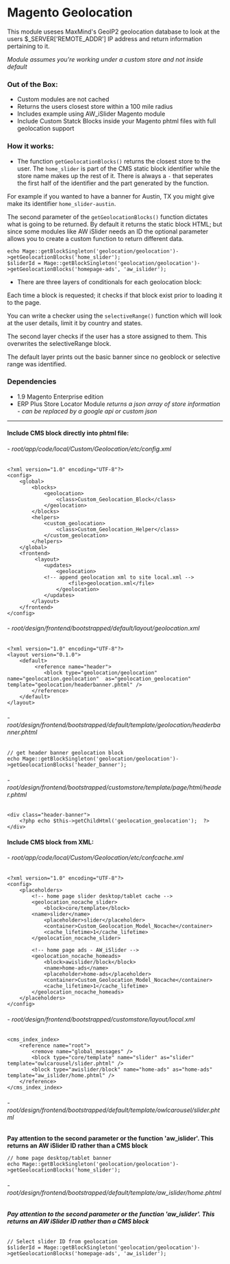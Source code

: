# Magento Geolocation
This module useses MaxMind's GeoIP2 geolocation database to look at the users $_SERVER['REMOTE_ADDR'] IP address and return information pertaining to it.

*Module assumes you're working under a custom store and not inside default*

### Out of the Box:
- Custom modules are not cached
- Returns the users closest store within a 100 mile radius
- Includes example using AW_iSlider Magento module
- Include Custom Statck Blocks inside your Magento phtml files with full geolocation support

### How it works:
- The function ```getGeolocationBlocks()``` returns the closest store to the user. The ```home_slider``` is part of the CMS static block identifier while the store name makes up the rest of it. There is always a ```-``` that seperates the first half of the identifier and the part generated by the function.

For example if you wanted to have a banner for Austin, TX you might give make its identifier ```home_slider-austin```.

The second parameter of the ```getGeolocationBlocks()``` function dictates what is going to be returned. By default it returns the static block HTML; but since some modules like AW iSlider needs an ID the optional parameter allows you to create a custom function to return different data.
```
echo Mage::getBlockSingleton('geolocation/geolocation')->getGeolocationBlocks('home_slider');
$sliderId = Mage::getBlockSingleton('geolocation/geolocation')->getGeolocationBlocks('homepage-ads', 'aw_islider');
```

- There are three layers of conditionals for each geolocation block:

Each time a block is requested; it checks if that block exist prior to loading it to the page.

You can write a checker using the ```selectiveRange()``` function which will look at the user details, limit it by country and states.

The second layer checks if the user has a store assigned to them. This overwrites the selectiveRange block.

The default layer prints out the basic banner since no geoblock or selective range was identified.

### Dependencies
- 1.9 Magento Enterprise edition
- ERP Plus Store Locator Module *returns a json array of store information - can be replaced by a google api or custom json*

---

#### Include CMS block directly into phtml file:
###### - root/app/code/local/Custom/Geolocation/etc/config.xml
```
<?xml version="1.0" encoding="UTF-8"?>
<config>
	<global>
		<blocks>
            <geolocation>
                <class>Custom_Geolocation_Block</class>
            </geolocation>
        </blocks>
		<helpers>
			<custom_geolocation>
				<class>Custom_Geolocation_Helper</class>
			</custom_geolocation>
		</helpers>
	</global>
	<frontend>
         <layout>
            <updates>
                <geolocation>
		    <!-- append geolocation xml to site local.xml -->
                    <file>geolocation.xml</file>
                </geolocation>
            </updates>
        </layout>
    </frontend>
</config>
```
###### - root/design/frontend/bootstrapped/default/layout/geolocation.xml
```
<?xml version="1.0" encoding="UTF-8"?>
<layout version="0.1.0">
    <default>
         <reference name="header">
            <block type="geolocation/geolocation" name="geolocation.geolocation"  as="geolocation_geolocation" template="geolocation/headerbanner.phtml" />
        </reference>
    </default>
</layout>
```

###### - root/design/frontend/bootstrapped/default/template/geolocation/headerbanner.phtml
```
// get header banner geolocation block
echo Mage::getBlockSingleton('geolocation/geolocation')->getGeolocationBlocks('header_banner');
```

###### - root/design/frontend/bootstrapped/customstore/template/page/html/header.phtml
```
<div class="header-banner">
    <?php echo $this->getChildHtml('geolocation_geolocation');  ?>
</div>
```

#### Include CMS block from XML:
###### - root/app/code/local/Custom/Geolocation/etc/confcache.xml
```
<?xml version="1.0" encoding="UTF-8"?>
<config>
    <placeholders>
        <!-- home page slider desktop/tablet cache -->
        <geolocation_nocache_slider>
            <block>core/template</block>
	    <name>slider</name>
            <placeholder>slider</placeholder>
            <container>Custom_Geolocation_Model_Nocache</container>
            <cache_lifetime>1</cache_lifetime>
        </geolocation_nocache_slider>
	
        <!-- home page ads - AW_iSlider -->
        <geolocation_nocache_homeads>
            <block>awislider/block</block>
            <name>home-ads</name>
            <placeholder>home-ads</placeholder>
            <container>Custom_Geolocation_Model_Nocache</container>
            <cache_lifetime>1</cache_lifetime>
        </geolocation_nocache_homeads>
    </placeholders>
</config>
```

###### - root/design/frontend/bootstrapped/customstore/layout/local.xml
```
<cms_index_index>
    <reference name="root">
        <remove name="global_messages" />
        <block type="core/template" name="slider" as="slider"  template="owlcarousel/slider.phtml" />
        <block type="awislider/block" name="home-ads" as="home-ads" template="aw_islider/home.phtml" />
    </reference>
</cms_index_index>
```

###### - root/design/frontend/bootstrapped/default/template/owlcarousel/slider.phtml
**Pay attention to the second parameter or the function 'aw_islider'. This returns an AW iSlider ID rather than a CMS block**
```
// home page desktop/tablet banner
echo Mage::getBlockSingleton('geolocation/geolocation')->getGeolocationBlocks('home_slider');
```

###### - root/design/frontend/bootstrapped/default/template/aw_islider/home.phtml
###### **Pay attention to the second parameter or the function 'aw_islider'. This returns an AW iSlider ID rather than a CMS block**
```
// Select slider ID from geolocation
$sliderId = Mage::getBlockSingleton('geolocation/geolocation')->getGeolocationBlocks('homepage-ads', 'aw_islider');
```
